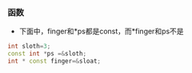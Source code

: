### 函数
* 下面中，finger和\*ps都是const，而\*finger和ps不是
```cpp
int sloth=3;
const int *ps =&sloth;
int * const finger=&sloat;
```